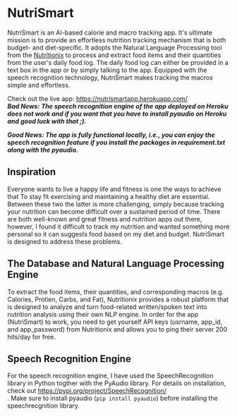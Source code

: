# NutriSmart

NutriSmart is an AI-based calorie and macro tracking app. It's ultimate mission is to provide an effortless nutrition tracking mechanism that is both budget- and diet-specific. It adopts the Natural Language Processing tool from the [Nutritionix](https://www.nutritionix.com/) to process and extract food items and their quantities from the user's daily food log. The daily food log can either be provided in a text box in the app or by simply talking to the app. Equipped with the speech recognition technology, NutriSmart makes tracking the macros simple and effortless. 

Check out the live app: https://nutrismartapp.herokuapp.com/ <br />
**_Bad News: The speech recognition engine of the app deployed on Heroku does not work and if you want that you have to install pyaudio on Heroku and good luck with that ;)._**

**_Good News: The app is fully functional locally, i.e., you can enjoy the speech recognition feature if you install the packages in requirement.txt along with the pyaudio._**

## Inspiration
Everyone wants to live a happy life and fitness is one the ways to achieve that
To stay fit exercising and maintaining a healthy diet are essential. Between these two the latter is more challenging, simply because tracking your nutrition can become difficult over a sustained period of time. There are both well-known and great fitness and nutrition apps out there, however, I found it difficult to track my nutrition and wanted something more personal so it can suggests food based on my diet and budget. NutriSmart is designed to address these problems. 

## The Database and Natural Language Processing Engine
To extract the food items, their quantities, and corresponding macros (e.g. Calories, Protien, Carbs, and Fat), Nutritionix provides a robust platform that is designed to analyze and turn food-related written/spoken text into nutrition analysis using their own NLP engine. In order for the app (NutriSmart) to work, you need to get yourself API keys (usrname, app_id, and app_password) from Nutritionix and allows you to ping their server 200 hits/day for free. 

## Speech Recognition Engine
For the speech recognition engine, I have used the SpeechRecognition library in Python togther with the PyAudio library. For details on installation, check out https://pypi.org/project/SpeechRecognition/ <br >. Make sure to install pyaudio (`pip install pyaudio`) before installing the speechrecgnition library.


